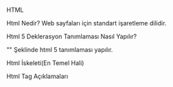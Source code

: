 HTML

Html Nedir?
    Web sayfaları için standart işaretleme dilidir.

Html 5 Deklerasyon Tanımlaması Nasıl Yapılır?
    <p>"<!DOCTYPE html>" Şeklinde html 5 tanımlaması yapılır.</p>

Html İskeleti(En Temel Hali)
    <!-- <!DOCTYPE html>
        <head>
            <title>Sayfa Başlığı</title>
        </head>
        <body>
            <h1>,<p>,...
        </body>
    <html> -->

Html Tag Açıklamaları
    <!-- <!DOCTYPE html>, bu belgenin bir HTML5 belgesi olduğunu tanımlar.
    <html>, bir HTML sayfasının kök öğesidir.
    <head>, HTML sayfası hakkında meta bilgileri içerir.
    <title>, HTML sayfası için bir başlık belirtir.
    <body>, HTML sayfasının gövdesini tanımlar.
    <h1>, En büyük başlığı tanımlamak için kullanılır. <h1>,<h2>,<h3>,<h4>,<h5>,<h6>
    <p>, bir paragrafı tanımlar. -->
